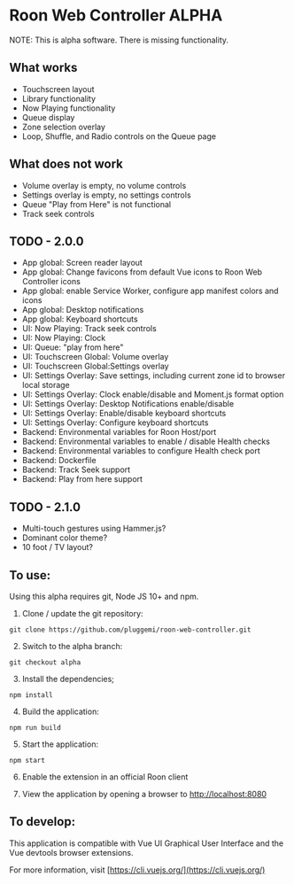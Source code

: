 # Roon Web Controller ALPHA

NOTE: This is alpha software.  There is missing functionality.

## What works
- Touchscreen layout
- Library functionality
- Now Playing functionality
- Queue display
- Zone selection overlay
- Loop, Shuffle, and Radio controls on the Queue page

## What does not work
- Volume overlay is empty, no volume controls
- Settings overlay is empty, no settings controls
- Queue "Play from Here" is not functional
- Track seek controls

## TODO - 2.0.0
- App global: Screen reader layout
- App global: Change favicons from default Vue icons to Roon Web Controller icons
- App global: enable Service Worker, configure app manifest colors and icons
- App global: Desktop notifications
- App global: Keyboard shortcuts
- UI: Now Playing: Track seek controls
- UI: Now Playing: Clock
- UI: Queue: "play from here"
- UI: Touchscreen Global: Volume overlay
- UI: Touchscreen Global:Settings overlay
- UI: Settings Overlay: Save settings, including current zone id to browser local storage
- UI: Settings Overlay: Clock enable/disable and Moment.js format option
- UI: Settings Overlay: Desktop Notifications enable/disable
- UI: Settings Overlay: Enable/disable keyboard shortcuts
- UI: Settings Overlay: Configure keyboard shortcuts
- Backend: Environmental variables for Roon Host/port
- Backend: Environmental variables to enable / disable Health checks
- Backend: Environmental variables to configure Health check port
- Backend: Dockerfile
- Backend: Track Seek support
- Backend: Play from here support

## TODO - 2.1.0
- Multi-touch gestures using Hammer.js?
- Dominant color theme?
- 10 foot / TV layout?

## To use:
Using this alpha requires git, Node JS 10+ and npm.

1. Clone / update the git repository:

  `git clone https://github.com/pluggemi/roon-web-controller.git`

2. Switch to the alpha branch:

  `git checkout alpha`

3. Install the dependencies;

  `npm install`

4. Build the application:

  `npm run build`

5. Start the application:

  `npm start`

6. Enable the extension in an official Roon client

7. View the application by opening a browser to [http://localhost:8080](http://localhost:8080)

## To develop:
This application is compatible with Vue UI Graphical User Interface and the Vue devtools browser extensions.

For more information, visit [https://cli.vuejs.org/](https://cli.vuejs.org/)
